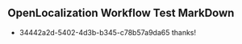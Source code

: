 ## OpenLocalization Workflow Test MarkDown
* 34442a2d-5402-4d3b-b345-c78b57a9da65 thanks!

<!--HONumber=Jul16_HO4-->


